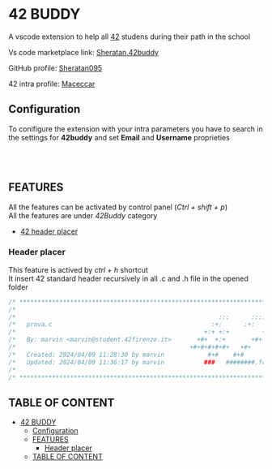 <a href="https://www.flaticon.com/free-icons/robot-dog"></a>


# 42 BUDDY

A vscode extension to help all [42](https://42.fr/) studens during their path in the school

Vs code marketplace link: [Sheratan.42buddy](https://marketplace.visualstudio.com/items?itemName=Sheratan.42buddy)

GitHub profile: [Sheratan095](https://github.com/Sheratan095)

42 intra profile: [Maceccar](https://profile.intra.42.fr/users/maceccar)
## Configuration

To conifigure the extension with your intra parameters you have to search in the settings for **42buddy** and set **Email** and **Username** proprieties

<br>
<br>

## FEATURES

All the features can be activated by control panel (_Ctrl + shift + p_)\
All the features are under _42Buddy_ category


- [42 header placer](#usage)


### Header placer

This feature is actived by _ctrl + h_ shortcut\
It insert 42 standard header recursively in all .c and .h file in the opened folder


``` C
/* ************************************************************************** */
/*                                                                            */
/*                                                        :::      ::::::::   */
/*   prova.c                                            :+:      :+:    :+:   */
/*                                                    +:+ +:+         +:+     */
/*   By: marvin <marvin@student.42firenze.it>       +#+  +:+       +#+        */
/*                                                +#+#+#+#+#+   +#+           */
/*   Created: 2024/04/09 11:28:30 by marvin            #+#    #+#             */
/*   Updated: 2024/04/09 11:36:17 by marvin           ###   ########.fr       */
/*                                                                            */
/* ************************************************************************** */
```
## TABLE OF CONTENT

- [42 BUDDY](#42-buddy)
  - [Configuration](#configuration)
  - [FEATURES](#features)
    - [Header placer](#header-placer)
  - [TABLE OF CONTENT](#table-of-content)
